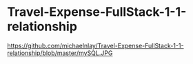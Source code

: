 # Travel-Expense-FullStack-1-1-relationship

https://github.com/michaelnlay/Travel-Expense-FullStack-1-1-relationship/blob/master/mySQL.JPG
